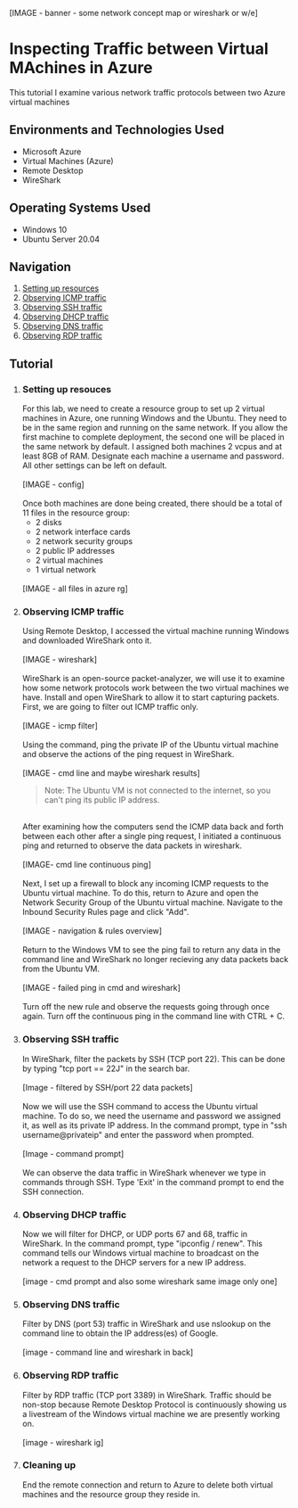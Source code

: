 [IMAGE - banner - some network concept map or wireshark or w/e]

<h1>Inspecting Traffic between Virtual MAchines in Azure</h1>

This tutorial I examine various network traffic protocols between two Azure virtual machines


<h2>Environments and Technologies Used</h2>
    <ul>
      <li>Microsoft Azure</li>
      <li>Virtual Machines (Azure)</li>
      <li>Remote Desktop</li>
      <li>WireShark</li>
    </ul>

<h2>Operating Systems Used</h2>
    <ul>
      <li>Windows 10</li>
      <li>Ubuntu Server 20.04</li>
    </ul>

<h2>Navigation</h2>
    <ol>
      <li><a href = "#step_1">Setting up resources</a></li>
      <li><a href = "#step_2">Observing ICMP traffic</a></li>
      <li><a href = "#step_3">Observing SSH traffic</a></li>
      <li><a href = "#step_4">Observing DHCP traffic</a></li>
      <li><a href = "#step_5">Observing DNS traffic</a></li>
      <li><a href = "#step_6">Observing RDP traffic</a></li>
    </ol>

<h2>Tutorial</h2>
    <ol>
      <li><h3 id = "step_1">Setting up resouces</h3>
          For this lab, we need to create a resource group to set up 2 virtual machines in Azure, one running Windows and the Ubuntu. They need to be in the same region and running on the same network. If you allow the first machine to complete deployment, the second one will be placed in the same network by default. I assigned both machines 2 vcpus and at least 8GB of RAM. Designate each machine a username and password. All other settings can be left on default.
          <br><br>
          [IMAGE - config]
          <br><br>
          Once both machines are done being created, there should be a total of 11 files in the resource group:
              <ul>
                  <li>2 disks</li>
                  <li>2 network interface cards</li>
                  <li>2 network security groups</li>
                  <li>2 public IP addresses</li>
                  <li>2 virtual machines</li>
                  <li>1 virtual network</li>
              </ul>
          <br>
          [IMAGE - all files in azure rg]
      </li>
      <li><h3 id = "step_2">Observing ICMP traffic</h3>
          Using Remote Desktop, I accessed the virtual machine running Windows and downloaded WireShark onto it.
          <br><br>
          [IMAGE - wireshark]
          <br><br>
          WireShark is an open-source packet-analyzer, we will use it to examine how some network protocols work between the two virtual machines we have. Install and open WireShark to allow it to start capturing packets. First, we are going to filter out ICMP traffic only.
          <br><br>
          [IMAGE - icmp filter]
          <br><br>
          Using the command, ping the private IP of the Ubuntu virtual machine and observe the actions of the ping request in WireShark.
          <br><br>
          [IMAGE - cmd line and maybe wireshark results]
          <blockquote>
              Note: The Ubuntu VM is not connected to the internet, so you can't ping its public IP address.
          </blockquote>
          <br>
          After examining how the computers send the ICMP data back and forth between each other after a single ping request, I initiated a continuous ping and returned to observe the data packets in wireshark.
          <br><br>
          [IMAGE- cmd line continuous ping]
          <br><br>
          Next, I set up a firewall to block any incoming ICMP requests to the Ubuntu virtual machine. To do this, return to Azure and open the Network Security Group of the Ubuntu virtual machine. Navigate to the Inbound Security Rules page and click "Add". 
          <br><br>
          [IMAGE - navigation & rules overview]
          <br><br>
          Return to the Windows VM to see the ping fail to return any data in the command line and WireShark no longer recieving any data packets back from the Ubuntu VM.
          <br><br>
          [IMAGE - failed ping in cmd and wireshark]
          <br><br>
          Turn off the new rule and observe the requests going through once again. Turn off the continuous ping in the command line with CTRL + C.
          <br>
      </li>
      <li><h3 id = "step_3">Observing SSH traffic</h3>
          In WireShark, filter the packets by SSH (TCP port 22). This can be done by typing "tcp port == 22J" in the search bar.
          <br><br>
          [Image - filtered by SSH/port 22 data packets]
          <br><br>
          Now we will use the SSH command to access the Ubuntu virtual machine. To do so, we need the username and password we assigned it, as well as its private IP address. In the command prompt, type in "ssh username@privateip" and enter the password when prompted.
          <br><br>
          [Image - command prompt]
          <br><br>
          We can observe the data traffic in WireShark whenever we type in commands through SSH. Type 'Exit' in the command prompt to end the SSH connection.
      </li>
      <li><h3 id = "step_4">Observing DHCP traffic</h3>
          Now we will filter for DHCP, or UDP ports 67 and 68, traffic in WireShark. In the command prompt, type "ipconfig / renew". This command tells our Windows virtual machine to broadcast on the network a request to the DHCP servers for a new IP address.
          <br><br>
          [image - cmd prompt and also some wireshark same image only one]
      </li>
      <li><h3 id = "step_5">Observing DNS traffic</h3>
          Filter by DNS (port 53) traffic in WireShark and use nslookup on the command line to obtain the IP address(es) of Google.
          <br><br>
          [image - command line and wireshark in back]
      </li>
      <li><h3 id = "step_6">Observing RDP traffic</h3>
          Filter by RDP traffic (TCP port 3389) in WireShark. Traffic should be non-stop because Remote Desktop Protocol is continuously showing us a livestream of the Windows virtual machine we are presently working on.
          <br><br>
          [image - wireshark ig]
      </li>
      <li><h3 id = "step_7">Cleaning up</h3>
          End the remote connection and return to Azure to delete both virtual machines and the resource group they reside in.
      </li>
    </ol>
